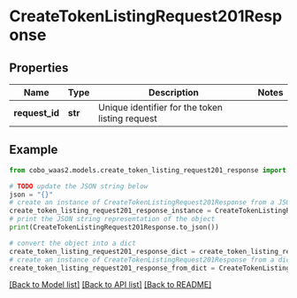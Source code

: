 # CreateTokenListingRequest201Response


## Properties

Name | Type | Description | Notes
------------ | ------------- | ------------- | -------------
**request_id** | **str** | Unique identifier for the token listing request | 

## Example

```python
from cobo_waas2.models.create_token_listing_request201_response import CreateTokenListingRequest201Response

# TODO update the JSON string below
json = "{}"
# create an instance of CreateTokenListingRequest201Response from a JSON string
create_token_listing_request201_response_instance = CreateTokenListingRequest201Response.from_json(json)
# print the JSON string representation of the object
print(CreateTokenListingRequest201Response.to_json())

# convert the object into a dict
create_token_listing_request201_response_dict = create_token_listing_request201_response_instance.to_dict()
# create an instance of CreateTokenListingRequest201Response from a dict
create_token_listing_request201_response_from_dict = CreateTokenListingRequest201Response.from_dict(create_token_listing_request201_response_dict)
```
[[Back to Model list]](../README.md#documentation-for-models) [[Back to API list]](../README.md#documentation-for-api-endpoints) [[Back to README]](../README.md)


